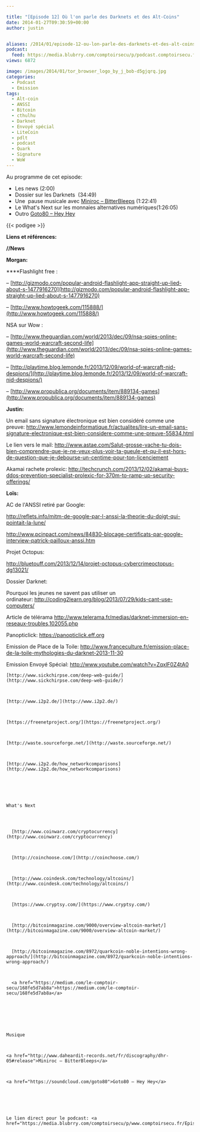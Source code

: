 ```yaml
---

title: "[Episode 12] Où l'on parle des Darknets et des Alt-Coins"
date: 2014-01-27T09:30:59+00:00
author: justin


aliases: /2014/01/episode-12-ou-lon-parle-des-darknets-et-des-alt-coins/
podcast:
  feed: https://media.blubrry.com/comptoirsecu/p/podcast.comptoirsecu.fr/CSEC.EP12.2014-01-24.DARKNETS.mp3
views: 6872

image: /images/2014/01/tor_browser_logo_by_j_bob-d5gjqrq.jpg
categories:
  - Podcast
  - Emission
tags:
  - Alt-coin
  - ANSSI
  - Bitcoin
  - cthulhu
  - Darknet
  - Envoyé spécial
  - LiteCoin
  - pdlt
  - podcast
  - Quark
  - Signature
  - WoW
---
```



Au programme de cet episode:

  * Les news (2:00)
  * Dossier sur les Darknets  (34:49)
  * Une  pause musicale avec [Miniroc – BitterBleeps](http://www.daheardit-records.net/fr/discography/dhr-05#release) (1:22:41)
  * Le What's Next sur les monnaies alternatives numériques(1:26:05)
  * Outro [Goto80 – Hey Hey](https://soundcloud.com/goto80)




  {{< podigee >}}





**Liens et références:**

**//News**

**Morgan:**

****Flashlight free :

– [http://gizmodo.com/popular-android-flashlight-app-straight-up-lied-about-s-1477916270](http://gizmodo.com/popular-android-flashlight-app-straight-up-lied-about-s-1477916270)


  – [http://www.howtogeek.com/115888/](http://www.howtogeek.com/115888/)



  NSA sur Wow :



  – [http://www.theguardian.com/world/2013/dec/09/nsa-spies-online-games-world-warcraft-second-life](http://www.theguardian.com/world/2013/dec/09/nsa-spies-online-games-world-warcraft-second-life)



  – [http://playtime.blog.lemonde.fr/2013/12/09/world-of-warcraft-nid-despions/](http://playtime.blog.lemonde.fr/2013/12/09/world-of-warcraft-nid-despions/)



  – [http://www.propublica.org/documents/item/889134-games](http://www.propublica.org/documents/item/889134-games)






  <strong>Justin:</strong>



  Un email sans signature électronique est bien considéré comme une preuve: <a href="http://www.lemondeinformatique.fr/actualites/lire-un-email-sans-signature-electronique-est-bien-considere-comme-une-preuve-55834.html">http://www.lemondeinformatique.fr/actualites/lire-un-email-sans-signature-electronique-est-bien-considere-comme-une-preuve-55834.html</a>



  Le lien vers le mail: <a href="http://www.astae.com/Salut-grosse-vache-tu-dois-bien-comprendre-que-je-ne-veux-plus-voir-ta-gueule-et-qu-il-est-hors-de-question-que-je-debourse-un-centime-pour-ton-licenciement">http://www.astae.com/Salut-grosse-vache-tu-dois-bien-comprendre-que-je-ne-veux-plus-voir-ta-gueule-et-qu-il-est-hors-de-question-que-je-debourse-un-centime-pour-ton-licenciement</a>



  Akamai rachete prolexic: <a href="http://techcrunch.com/2013/12/02/akamai-buys-ddos-prevention-specialist-prolexic-for-370m-to-ramp-up-security-offerings/">http://techcrunch.com/2013/12/02/akamai-buys-ddos-prevention-specialist-prolexic-for-370m-to-ramp-up-security-offerings/</a>






  <strong>Loïs:</strong>



  AC de l'ANSSI retiré par Google:



  <a href="http://reflets.info/mitm-de-google-par-l-anssi-la-theorie-du-doigt-qui-pointait-la-lune/">http://reflets.info/mitm-de-google-par-l-anssi-la-theorie-du-doigt-qui-pointait-la-lune/</a>



  <a href="http://www.pcinpact.com/news/84830-blocage-certificats-par-google-interview-patrick-pailloux-anssi.htm">http://www.pcinpact.com/news/84830-blocage-certificats-par-google-interview-patrick-pailloux-anssi.htm</a>






  Projet Octopus:



  <a href="http://bluetouff.com/2013/12/14/projet-octopus-cybercrimeoctopus-dg13021/">http://bluetouff.com/2013/12/14/projet-octopus-cybercrimeoctopus-dg13021/</a>






  Dossier Darknet:



  Pourquoi les jeunes ne savent pas utiliser un ordinateur: <a href="http://coding2learn.org/blog/2013/07/29/kids-cant-use-computers/">http://coding2learn.org/blog/2013/07/29/kids-cant-use-computers/</a>



  Article de télérama <a href="http://www.telerama.fr/medias/darknet-immersion-en-reseaux-troubles,102055.php">http://www.telerama.fr/medias/darknet-immersion-en-reseaux-troubles,102055.php</a>



  Panopticlick: <a href="https://panopticlick.eff.org">https://panopticlick.eff.org</a>



  Emission de Place de la Toile: <a href="http://www.franceculture.fr/emission-place-de-la-toile-mythologies-du-darknet-2013-11-30">http://www.franceculture.fr/emission-place-de-la-toile-mythologies-du-darknet-2013-11-30</a>



  Emission Envoyé Spécial: <a href="http://www.youtube.com/watch?v=ZqxlF0Z4tA0">http://www.youtube.com/watch?v=ZqxlF0Z4tA0</a>




    [http://www.sickchirpse.com/deep-web-guide/](http://www.sickchirpse.com/deep-web-guide/)



    [http://www.i2p2.de/](http://www.i2p2.de/)



    [https://freenetproject.org/](https://freenetproject.org/)



    [http://waste.sourceforge.net/](http://waste.sourceforge.net/)



    [http://www.i2p2.de/how_networkcomparisons](http://www.i2p2.de/how_networkcomparisons)






    What's Next




      [http://www.coinwarz.com/cryptocurrency](http://www.coinwarz.com/cryptocurrency)



      [http://coinchoose.com/](http://coinchoose.com/)



      [http://www.coindesk.com/technology/altcoins/](http://www.coindesk.com/technology/altcoins/)



      [https://www.cryptsy.com/](https://www.cryptsy.com/)



      [http://bitcoinmagazine.com/9000/overview-altcoin-market/](http://bitcoinmagazine.com/9000/overview-altcoin-market/)



      [http://bitcoinmagazine.com/8972/quarkcoin-noble-intentions-wrong-approach/](http://bitcoinmagazine.com/8972/quarkcoin-noble-intentions-wrong-approach/)



      <a href="https://medium.com/le-comptoir-secu/168fe5d7ab8a">https://medium.com/le-comptoir-secu/168fe5d7ab8a</a>







    Musique



    <a href="http://www.daheardit-records.net/fr/discography/dhr-05#release">Miniroc – BitterBleeps</a>



    <a href="https://soundcloud.com/goto80">Goto80 – Hey Hey</a>






    Le lien direct pour le podcast: <a href="https://media.blubrry.com/comptoirsecu/p/www.comptoirsecu.fr/Episode/ComptoirSecu_Episode_12_Darknets.mp3">ici</a>
